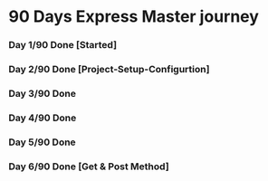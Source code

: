 # 90 Days Express Master journey
### Day 1/90 Done [Started]
### Day 2/90 Done [Project-Setup-Configurtion]
### Day 3/90 Done
### Day 4/90 Done
### Day 5/90 Done
### Day 6/90 Done [Get & Post Method]

